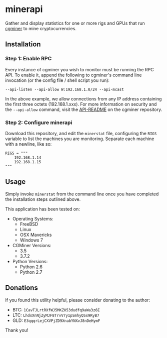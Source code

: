 # minerapi
Gather and display statistics for one or more rigs and GPUs that run 
[cgminer](https://github.com/ckolivas/cgminer) to mine cryptocurrencies.

## Installation
### Step 1: Enable RPC
Every instance of cgminer you wish to monitor must be running the RPC API.
To enable it, append the following to cgminer's command line invocation (or
the config file / shell script you run):

```
--api-listen --api-allow W:192.168.1.0/24 --api-mcast
```

In the above example, we allow connections from any IP address containing the
first three octets (192.168.1.xxx). For more information on security and the
`--api-allow` command, visit the [API-README](https://github.com/ckolivas/cgminer/blob/master/API-README)
on the cgminer repository.

### Step 2: Configure minerapi
Download this repository, and edit the `minerstat` file, configuring the `RIGS`
variable to list the machines you are monitoring. Separate each machine with
a newline, like so:

```
RIGS = """
    192.168.1.14
    192.168.1.15
"""
```

## Usage
Simply invoke `minerstat` from the command line once you have completed
the installation steps outlined above.

This application has been tested on:
+ Operating Systems:
    - FreeBSD
    - Linux
    - OSX Mavericks
    - Windows 7
+ CGMiner Versions:
    - 3.5
    - 3.7.2
+ Python Versions:
    - Python 2.6 
    - Python 2.7

## Donations
If you found this utility helpful, please consider donating to the author:

+ BTC: `1CavTJLrtRXfWJ5MKZH53dudfq9aWa3z6E`
+ LTC: `LhdsXnNjZyMJF8TrvV7y1pSmhyQSs9RyB7`
+ GLD: `E3qqqrLejCXVPjZD9XnabYNXvJ8nDeHymF`

Thank you!
